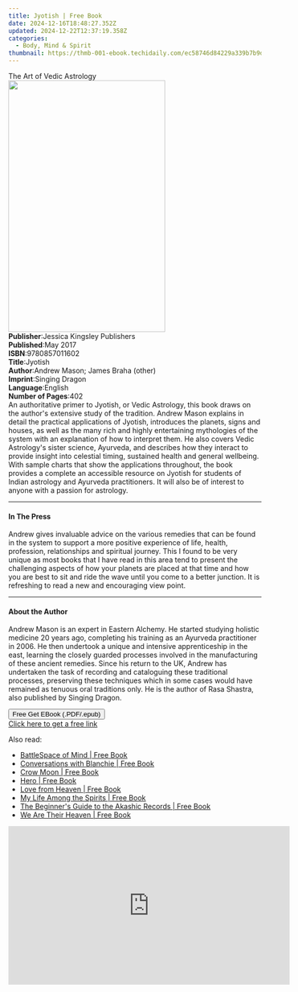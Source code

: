 ```yaml
---
title: Jyotish | Free Book
date: 2024-12-16T18:48:27.352Z
updated: 2024-12-22T12:37:19.358Z
categories:
  - Body, Mind & Spirit
thumbnail: https://thmb-001-ebook.techidaily.com/ec58746d84229a339b7b9dfc025270323293ccbb8a4648e6c07d8004f6ec7e69.jpg
---
```

<main id="book-container">
  <div class="flex flex-col">
    <div class="book-brief flex-1 py-6 px-4 sm:p-6 md:py-10 md:px-8">
      <!-- brief-->
      <div class="book-brief-main">The Art of Vedic Astrology</div>
    </div>
    <div
      class="book-meta-info flex-1 grid gap-4 col-start-1 col-end-3 row-start-1 sm:mb-6 sm:grid-cols-4 lg:gap-6 lg:col-start-2 lg:row-end-6 lg:row-span-6 lg:mb-0"
    >
      <div
        class="book-meta-info-left place-content-center mt-4 p-4 text-sm leading-6 col-start-2 col-span-2 dark:text-slate-400"
      >
        <img
          class="w-full h-500 object-cover rounded-lg sm:h-255 sm:col-span-2 lg:col-span-full"
          src="https://img-001-ebook.techidaily.com/ad059ccb872b7fb10280fd3c1c58ec3d072b88e40ce8897c964032cf0189bbb6.jpg"
          alt=""
          width="312"
          height="500"
        />
      </div>
      <div
        class="book-meta-info-right mt-2 col-start-1 row-start-2 col-span-3 self-center"
      >
        <!-- meta data  -->
        <div class="flex flex-col px-4 md:px-8">
          <div class="flex-1">
            <strong>Publisher</strong>:<span class="px-2"
              >Jessica Kingsley Publishers</span
            >
          </div>
          <div class="flex-1">
            <strong>Published</strong>:<span class="px-2">May 2017</span>
          </div>
          <div class="flex-1">
            <strong>ISBN</strong>:<span class="px-2">9780857011602</span>
          </div>
          <div class="flex-1">
            <strong>Title</strong>:<span class="px-2">Jyotish</span>
          </div>
          <div class="flex-1">
            <strong>Author</strong>:<span class="px-2"
              >Andrew Mason; James Braha (other)</span
            >
          </div>
          <div class="flex-1">
            <strong>Imprint</strong>:<span class="px-2">Singing Dragon</span>
          </div>
          <div class="flex-1">
            <strong>Language</strong>:<span class="px-2">English</span>
          </div>
          <div class="flex-1">
            <strong>Number of Pages</strong>:<span class="px-2">402</span>
          </div>
        </div>
      </div>
    </div>
    <div class="book-description flex-1 py-6 px-4 sm:p-6 md:py-10 md:px-8">
      <div class="book-description-main">
        <div accordion-content="" id="description">
          An authoritative primer to Jyotish, or Vedic Astrology, this book
          draws on the author's extensive study of the tradition. Andrew Mason
          explains in detail the practical applications of Jyotish, introduces
          the planets, signs and houses, as well as the many rich and highly
          entertaining mythologies of the system with an explanation of how to
          interpret them. He also covers Vedic Astrology's sister science,
          Ayurveda, and describes how they interact to provide insight into
          celestial timing, sustained health and general wellbeing. With sample
          charts that show the applications throughout, the book provides a
          complete an accessible resource on Jyotish for students of Indian
          astrology and Ayurveda practitioners. It will also be of interest to
          anyone with a passion for astrology.
        </div>
      </div>
    </div>
    <div class="book-excerpts flex-1 py-6 px-4 sm:p-6 md:py-10 md:px-8">
      <!-- excerpts-->
      <div class="book-excerpts-main">
        <hr />
        <h4 class="placeholder placeholder-heading">
          <span>In The Press</span>
        </h4>
        <p>
          Andrew gives invaluable advice on the various remedies that can be
          found in the system to support a more positive experience of life,
          health, profession, relationships and spiritual journey. This I found
          to be very unique as most books that I have read in this area tend to
          present the challenging aspects of how your planets are placed at that
          time and how you are best to sit and ride the wave until you come to a
          better junction. It is refreshing to read a new and encouraging view
          point.
        </p>
      </div>
    </div>
    <div class="book-about-author flex-1 py-6 px-4 sm:p-6 md:py-10 md:px-8">
      <!-- about author-->
      <div class="book-main-author-main">
        <hr />
        <h4 class="placeholder placeholder-heading">
          <span>About the Author</span>
        </h4>
        <p>
          Andrew Mason is an expert in Eastern Alchemy. He started studying
          holistic medicine 20 years ago, completing his training as an Ayurveda
          practitioner in 2006. He then undertook a unique and intensive
          apprenticeship in the east, learning the closely guarded processes
          involved in the manufacturing of these ancient remedies. Since his
          return to the UK, Andrew has undertaken the task of recording and
          cataloguing these traditional processes, preserving these techniques
          which in some cases would have remained as tenuous oral traditions
          only. He is the author of Rasa Shastra, also published by Singing
          Dragon.
        </p>
      </div>
    </div>
    <div class="book-free-get flex-1 py-6 px-4 sm:p-6 md:py-10 md:px-8">
      <button
        id="btn-free-get"
        class="bg-blue-500 hover:bg-blue-700 text-white font-bold py-2 px-4 rounded"
      >
        Free Get EBook (.PDF/.epub)
      </button>
      <div id="countdown-display" class="px-2 text-lg mt-2"></div>
      <a
        id="free-link"
        class="hidden bg-blue-500 hover:bg-blue-700 text-white font-bold py-2 px-4 rounded"
        href="https://www.ebooks.com/en-us/book/95643131/jyotish/andrew-mason/"
        target="_blank"
        >Click here to get a free link</a
      >
    </div>
    <script>
      let countdownTime = 0;
      let countdownInterval = null;
      document
        .getElementById('btn-free-get')
        .addEventListener('click', startCountdown);
      function startCountdown() {
        countdownTime = new Date().getTime() + 60000 * 3;
        countdownInterval = setInterval(updateCountdown, 1000);
        document.getElementById('btn-free-get').disabled = true;
        document
          .getElementById('btn-free-get')
          .classList.add('bg-gray-500', 'cursor-not-allowed');
      }
      function updateCountdown() {
        let currentTime = new Date().getTime();
        let timeLeft = countdownTime - currentTime;
        let secondsLeft = Math.floor(timeLeft / 1000);
        document.getElementById('countdown-display').innerHTML =
          `Remaining time: ${secondsLeft} seconds.`;
        if (secondsLeft <= 0) {
          clearInterval(countdownInterval);
          document.getElementById('btn-free-get').classList.add('hidden');
          document.getElementById('free-link').classList.remove('hidden');
          document.getElementById('countdown-display').innerHTML = '';
        }
      }
    </script>
  </div>
</main>

<ins class="adsbygoogle"
      style="display:block"
      data-ad-client="ca-pub-7571918770474297"
      data-ad-slot="8358498916"
      data-ad-format="auto"
      data-full-width-responsive="true"></ins>
    

<span class="atpl-alsoreadstyle">Also read:</span>
<div><ul>
<li><a href="https://novels-ebooks.techidaily.com/211246673-9781634244251-battlespace-of-mind/"><u>BattleSpace of Mind | Free Book</u></a></li>
<li><a href="https://novels-ebooks.techidaily.com/211246448-9798869193292-conversations-with-blanchie/"><u>Conversations with Blanchie | Free Book</u></a></li>
<li><a href="https://novels-ebooks.techidaily.com/211246505-9781910559871-crow-moon/"><u>Crow Moon | Free Book</u></a></li>
<li><a href="https://novels-ebooks.techidaily.com/211246532-9781476758596-hero/"><u>Hero | Free Book</u></a></li>
<li><a href="https://novels-ebooks.techidaily.com/211247177-9781501143298-love-from-heaven/"><u>Love from Heaven | Free Book</u></a></li>
<li><a href="https://novels-ebooks.techidaily.com/211246740-9780761874270-my-life-among-the-spirits/"><u>My Life Among the Spirits | Free Book</u></a></li>
<li><a href="https://novels-ebooks.techidaily.com/211247139-9781507214343-the-beginners-guide-to-the-akashic-records/"><u>The Beginner's Guide to the Akashic Records | Free Book</u></a></li>
<li><a href="https://novels-ebooks.techidaily.com/211247191-9781416531968-we-are-their-heaven/"><u>We Are Their Heaven | Free Book</u></a></li>
</ul></div>

<!-- affiliate ads begin -->
<iframe width="560" height="315" src="https://www.youtube.com/embed/epKTCSREjhI?si=Ez_hObK1FZrmEE7f" title="YouTube video player" frameborder="0" allow="accelerometer; autoplay; clipboard-write; encrypted-media; gyroscope; picture-in-picture; web-share" referrerpolicy="strict-origin-when-cross-origin" allowfullscreen></iframe>
<!-- affiliate ads end -->

